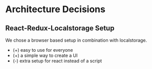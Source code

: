# Architecture Decisions

## React-Redux-Localstorage Setup

We chose a browser based setup in combination with localstorage.
- (+) easy to use for everyone
- (+) a simple way to create a UI
- (-) extra setup for react instead of a script 
